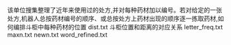 该单位搜集整理了近年来使用过的处方,并对每种药材加以编号。若对给定的一张处方,机器人总按药材编号的顺序、或总按处方上药材出现的顺序逐一拣取药材,如何编排斗柜中每种药材的位置
dist.txt            斗柜位置和距离的对应关系
letter_freq.txt     
maxn.txt
newn.txt
word_refined.txt